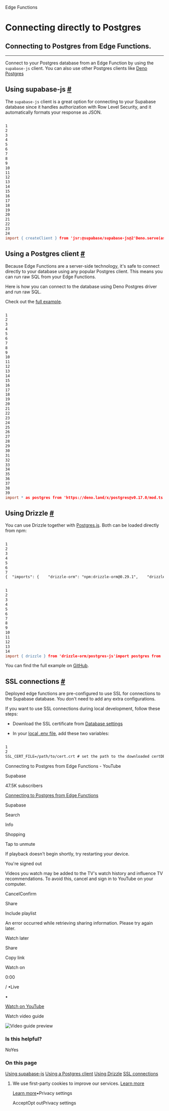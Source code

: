 Edge Functions

# Connecting directly to Postgres

## Connecting to Postgres from Edge Functions.

* * *

Connect to your Postgres database from an Edge Function by using the `supabase-js` client.
You can also use other Postgres clients like [Deno Postgres](https://deno.land/x/postgres)

## Using supabase-js [\#](https://supabase.com/docs/guides/functions/connect-to-postgres\#using-supabase-js)

The `supabase-js` client is a great option for connecting to your Supabase database since it handles authorization with Row Level Security, and it automatically formats your response as JSON.

```flex

1
2
3
4
5
6
7
8
9
10
11
12
13
14
15
16
17
18
19
20
21
22
23
24
import { createClient } from 'jsr:@supabase/supabase-js@2'Deno.serve(async (req) => {  try {    const supabase = createClient(      Deno.env.get('SUPABASE_URL') ?? '',      Deno.env.get('SUPABASE_ANON_KEY') ?? '',      { global: { headers: { Authorization: req.headers.get('Authorization')! } } }    )    const { data, error } = await supabase.from('countries').select('*')    if (error) {      throw error    }    return new Response(JSON.stringify({ data }), {      headers: { 'Content-Type': 'application/json' },      status: 200,    })  } catch (err) {    return new Response(String(err?.message ?? err), { status: 500 })  }})
```

## Using a Postgres client [\#](https://supabase.com/docs/guides/functions/connect-to-postgres\#using-a-postgres-client)

Because Edge Functions are a server-side technology, it's safe to connect directly to your database using any popular Postgres client. This means you can run raw SQL from your Edge Functions.

Here is how you can connect to the database using Deno Postgres driver and run raw SQL.

Check out the [full example](https://github.com/supabase/supabase/tree/master/examples/edge-functions/supabase/functions/postgres-on-the-edge).

```flex

1
2
3
4
5
6
7
8
9
10
11
12
13
14
15
16
17
18
19
20
21
22
23
24
25
26
27
28
29
30
31
32
33
34
35
36
37
38
39
import * as postgres from 'https://deno.land/x/postgres@v0.17.0/mod.ts'// Get the connection string from the environment variable "SUPABASE_DB_URL"const databaseUrl = Deno.env.get('SUPABASE_DB_URL')!// Create a database pool with three connections that are lazily establishedconst pool = new postgres.Pool(databaseUrl, 3, true)Deno.serve(async (_req) => {  try {    // Grab a connection from the pool    const connection = await pool.connect()    try {      // Run a query      const result = await connection.queryObject`SELECT * FROM animals`      const animals = result.rows // [{ id: 1, name: "Lion" }, ...]      // Encode the result as pretty printed JSON      const body = JSON.stringify(        animals,        (key, value) => (typeof value === 'bigint' ? value.toString() : value),        2      )      // Return the response with the correct content type header      return new Response(body, {        status: 200,        headers: { 'Content-Type': 'application/json; charset=utf-8' },      })    } finally {      // Release the connection back into the pool      connection.release()    }  } catch (err) {    console.error(err)    return new Response(String(err?.message ?? err), { status: 500 })  }})
```

## Using Drizzle [\#](https://supabase.com/docs/guides/functions/connect-to-postgres\#using-drizzle)

You can use Drizzle together with [Postgres.js](https://github.com/porsager/postgres). Both can be loaded directly from npm:

```flex

1
2
3
4
5
6
7
{  "imports": {    "drizzle-orm": "npm:drizzle-orm@0.29.1",    "drizzle-orm/": "npm:/drizzle-orm@0.29.1/",    "postgres": "npm:postgres@3.4.3"  }}
```

```flex

1
2
3
4
5
6
7
8
9
10
11
12
13
14
import { drizzle } from 'drizzle-orm/postgres-js'import postgres from 'postgres'import { countries } from '../_shared/schema.ts'const connectionString = Deno.env.get('SUPABASE_DB_URL')!Deno.serve(async (_req) => {  // Disable prefetch as it is not supported for "Transaction" pool mode  const client = postgres(connectionString, { prepare: false })  const db = drizzle(client)  const allCountries = await db.select().from(countries)  return Response.json(allCountries)})
```

You can find the full example on [GitHub](https://github.com/thorwebdev/edgy-drizzle).

## SSL connections [\#](https://supabase.com/docs/guides/functions/connect-to-postgres\#ssl-connections)

Deployed edge functions are pre-configured to use SSL for connections to the Supabase database. You don't need to add any extra configurations.

If you want to use SSL connections during local development, follow these steps:

- Download the SSL certificate from [Database settings](https://supabase.com/dashboard/project/_/settings/database)

- In your [local .env file](https://supabase.com/docs/guides/functions/secrets), add these two variables:


```flex

1
2
SSL_CERT_FILE=/path/to/cert.crt # set the path to the downloaded certDENO_TLS_CA_STORE=mozilla,system
```

Connecting to Postgres from Edge Functions - YouTube

Supabase

47.5K subscribers

[Connecting to Postgres from Edge Functions](https://www.youtube.com/watch?v=cl7EuF1-RsY)

Supabase

Search

Info

Shopping

Tap to unmute

If playback doesn't begin shortly, try restarting your device.

You're signed out

Videos you watch may be added to the TV's watch history and influence TV recommendations. To avoid this, cancel and sign in to YouTube on your computer.

CancelConfirm

Share

Include playlist

An error occurred while retrieving sharing information. Please try again later.

Watch later

Share

Copy link

Watch on

0:00

/ •Live

•

[Watch on YouTube](https://www.youtube.com/watch?v=cl7EuF1-RsY "Watch on YouTube")

Watch video guide

![Video guide preview](https://supabase.com/docs/_next/image?url=https%3A%2F%2Fimg.youtube.com%2Fvi%2Fcl7EuF1-RsY%2F0.jpg&w=3840&q=75&dpl=dpl_9WgBm3X43HXGqPuPh4vSvQgRaZyZ)

### Is this helpful?

NoYes

### On this page

[Using supabase-js](https://supabase.com/docs/guides/functions/connect-to-postgres#using-supabase-js) [Using a Postgres client](https://supabase.com/docs/guides/functions/connect-to-postgres#using-a-postgres-client) [Using Drizzle](https://supabase.com/docs/guides/functions/connect-to-postgres#using-drizzle) [SSL connections](https://supabase.com/docs/guides/functions/connect-to-postgres#ssl-connections)

1. We use first-party cookies to improve our services. [Learn more](https://supabase.com/privacy#8-cookies-and-similar-technologies-used-on-our-european-services)



   [Learn more](https://supabase.com/privacy#8-cookies-and-similar-technologies-used-on-our-european-services)•Privacy settings





   AcceptOpt outPrivacy settings